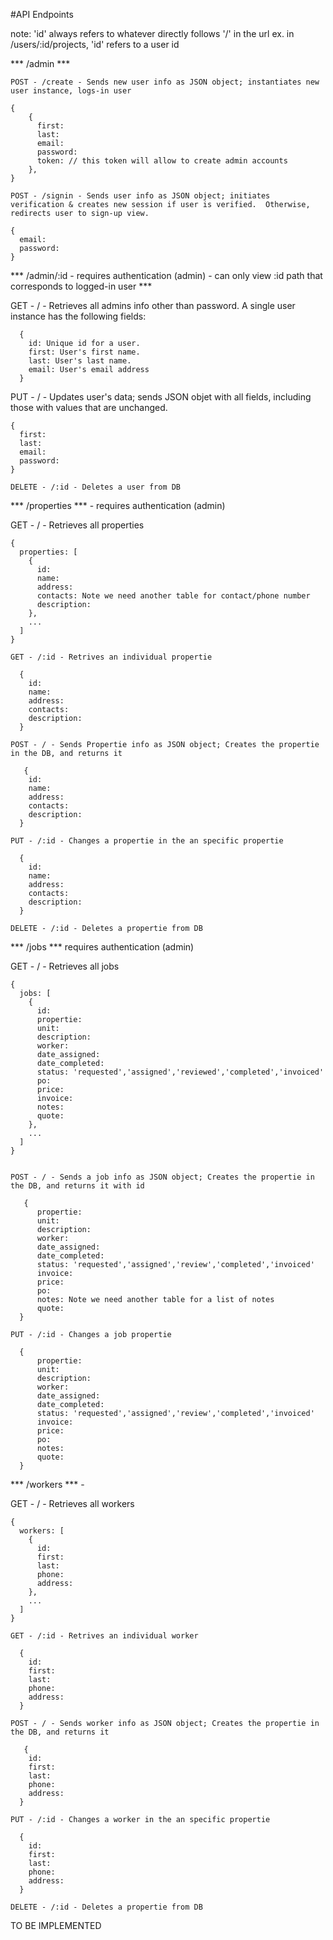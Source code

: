 #API Endpoints

note: 'id' always refers to whatever directly follows '/' in the url
      ex. in /users/:id/projects, 'id' refers to a user id

*** /admin ***
  
    POST - /create - Sends new user info as JSON object; instantiates new user instance, logs-in user
    
    {
        {
          first:
          last:
          email:
          password:
          token: // this token will allow to create admin accounts
        },
    }

    POST - /signin - Sends user info as JSON object; initiates verification & creates new session if user is verified.  Otherwise, redirects user to sign-up view.
    
    {
      email:
      password:
    }

*** /admin/:id - requires authentication (admin) - can only view :id path that corresponds to logged-in user ***

   GET - / - Retrieves all admins info other than password.  A single user instance has the following fields:
    
      {
        id: Unique id for a user.
        first: User's first name.
        last: User's last name.
        email: User's email address
      }

   PUT - / - Updates user's data; sends JSON objet with all fields, including those with values that are unchanged.
    
    {
      first:
      last:
      email:
      password:
    }

    DELETE - /:id - Deletes a user from DB


*** /properties *** - requires authentication (admin)

   GET - / - Retrieves all properties
    
    {
      properties: [
        {
          id:
          name:
          address:
          contacts: Note we need another table for contact/phone number
          description:
        },
        ...
      ]
    }

    GET - /:id - Retrives an individual propertie 

      {
        id:
        name:
        address:
        contacts:
        description:
      }

    POST - / - Sends Propertie info as JSON object; Creates the propertie in the DB, and returns it

       {
        id:
        name:
        address:
        contacts:
        description:
      }

    PUT - /:id - Changes a propertie in the an specific propertie

      {
        id: 
        name:
        address:
        contacts:
        description:
      }

    DELETE - /:id - Deletes a propertie from DB

*** /jobs *** requires authentication (admin)


   GET - / - Retrieves all jobs
    
    {
      jobs: [
        {
          id:
          propertie:
          unit:
          description:
          worker:
          date_assigned:
          date_completed:
          status: 'requested','assigned','reviewed','completed','invoiced' 
          po:
          price: 
          invoice:
          notes:
          quote: 
        },
        ...
      ]
    }


    POST - / - Sends a job info as JSON object; Creates the propertie in the DB, and returns it with id

       {
          propertie:
          unit:
          description:
          worker:
          date_assigned:
          date_completed:
          status: 'requested','assigned','review','completed','invoiced' 
          invoice:
          price:
          po:
          notes: Note we need another table for a list of notes
          quote:
      }

    PUT - /:id - Changes a job propertie 

      {
          propertie:
          unit:
          description:
          worker:
          date_assigned:
          date_completed:
          status: 'requested','assigned','review','completed','invoiced' 
          invoice:
          price:
          po:
          notes:
          quote:
      }

*** /workers *** - 

  GET - / - Retrieves all workers
    
    {
      workers: [
        {
          id:
          first:
          last:
          phone:
          address:
        },
        ...
      ]
    }

    GET - /:id - Retrives an individual worker

      {
        id:
        first:
        last:
        phone:
        address:
      }

    POST - / - Sends worker info as JSON object; Creates the propertie in the DB, and returns it

       {
        id:
        first:
        last:
        phone:
        address:
      }

    PUT - /:id - Changes a worker in the an specific propertie

      {
        id:
        first:
        last:
        phone:
        address:
      }

    DELETE - /:id - Deletes a propertie from DB

TO BE IMPLEMENTED
<!--     POST - /signin - Sends user info as JSON object; initiates verification & creates new session if user is verified.  Otherwise, redirects user to sign-up view.
    
    {
      email:
      password:
    } -->
